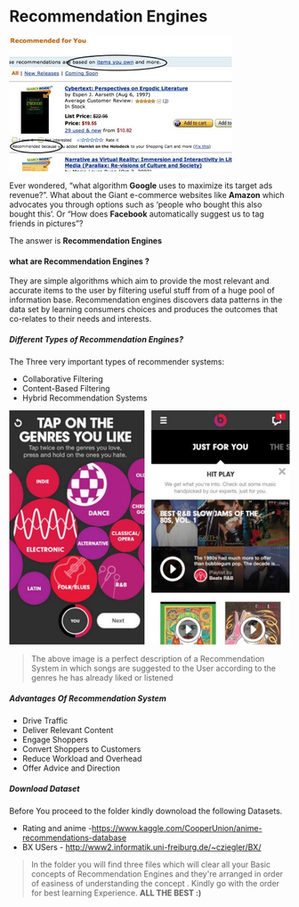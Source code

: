 #   Recommendation Engines 

[![](https://raw.githubusercontent.com/Lightning-Bug/ML-Starter-Pack/master/Recommedation%20Engines/Images/recomm.jpg)](https://nodesource.com/products/nsolid)

Ever wondered, “what algorithm **Google** uses to maximize its target ads revenue?”. What about the Giant e-commerce websites like **Amazon** which advocates you through options such as ‘people who bought this also bought this’. Or “How does **Facebook** automatically suggest us to tag friends in pictures”?

The answer is **Recommendation Engines**

#### what are Recommendation Engines ?
  They are simple algorithms which aim to provide the most relevant and accurate items to the user by filtering useful stuff from of a huge pool of information base. Recommendation engines discovers data patterns in the data set by learning consumers choices and produces the outcomes that co-relates to their needs and interests.

##### Different Types of Recommendation Engines?
 The Three very important types of recommender systems:

   - Collaborative Filtering
   - Content-Based Filtering
   - Hybrid Recommendation Systems

![](https://raw.githubusercontent.com/Lightning-Bug/ML-Starter-Pack/master/Recommedation%20Engines/Images/music.jpg)

> The above image is a perfect description of a Recommendation System in which songs  are suggested to the User according to the genres he has already liked or listened 

##### Advantages Of Recommendation System


 * Drive Traffic
 * Deliver Relevant Content
 * Engage Shoppers
 * Convert Shoppers to Customers
 * Reduce Workload and Overhead
 * Offer Advice and Direction

##### Download Dataset
Before You proceed to the folder kindly downoload the following Datasets.
- Rating and anime -https://www.kaggle.com/CooperUnion/anime-recommendations-database
- BX USers - http://www2.informatik.uni-freiburg.de/~cziegler/BX/


> In the folder you will find three files which will clear all your Basic concepts
> of Recommendation Engines and they're arranged in order of easiness of understanding the concept . Kindly go with the order for best learning Experience.
> **ALL THE BEST :)**



